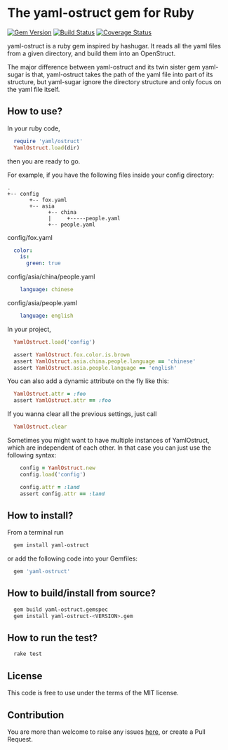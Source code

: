 # The yaml-ostruct gem for Ruby

[![Gem Version](https://badge.fury.io/rb/yaml-ostruct.svg)](https://badge.fury.io/rb/yaml-ostruct)
[![Build Status](https://travis-ci.org/hex0cter/yaml-ostruct.svg?branch=master)](https://travis-ci.org/hex0cter/yaml-ostruct)
[![Coverage Status](https://coveralls.io/repos/github/hex0cter/yaml-ostruct/badge.svg?branch=master)](https://coveralls.io/github/hex0cter/yaml-ostruct?branch=master)

yaml-ostruct is a ruby gem inspired by hashugar. It reads all the yaml files from
a given directory, and build them into an OpenStruct.

The major difference between yaml-ostruct and its twin sister gem yaml-sugar is that,
yaml-ostruct takes the path of the yaml file into part of its structure, but yaml-sugar
ignore the directory structure and only focus on the yaml file itself.

## How to use?

In your ruby code,

```ruby
  require 'yaml/ostruct'
  YamlOstruct.load(dir)
```

then you are ready to go.

For example, if you have the following files inside your config directory:

```
.
+-- config
       +-- fox.yaml
       +-- asia
             +-- china
             |     +-----people.yaml
             +-- people.yaml

```

config/fox.yaml
```yaml
  color:
    is:
      green: true
```

config/asia/china/people.yaml

```yaml
    language: chinese
```

config/asia/people.yaml

```yaml
    language: english
```

In your project,

```ruby
  YamlOstruct.load('config')

  assert YamlOstruct.fox.color.is.brown
  assert YamlOstruct.asia.china.people.language == 'chinese'
  assert YamlOstruct.asia.people.language == 'english'
```

You can also add a dynamic attribute on the fly like this:

```ruby
  YamlOstruct.attr = :foo
  assert YamlOstruct.attr == :foo
```

If you wanna clear all the previous settings, just call

```ruby
  YamlOstruct.clear
```

Sometimes you might want to have multiple instances of YamlOstruct, which are independent
of each other. In that case you can just use the following syntax:

```ruby
    config = YamlOstruct.new
    config.load('config')

    config.attr = :land
    assert config.attr == :land
```

## How to install?

From a terminal run

```bash
  gem install yaml-ostruct
```

or add the following code into your Gemfiles:

```ruby
  gem 'yaml-ostruct'
```

## How to build/install from source?

```bash
  gem build yaml-ostruct.gemspec
  gem install yaml-ostruct-<VERSION>.gem
```

## How to run the test?

```bash
  rake test
```

## License

This code is free to use under the terms of the MIT license.

## Contribution

You are more than welcome to raise any issues [here](https://github.com/hex0cter/yaml-ostruct/issues), or create a Pull Request.
